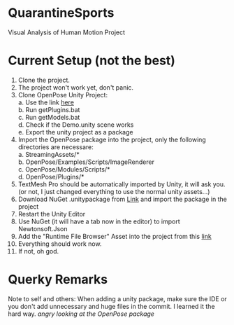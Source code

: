 # QuarantineSports
Visual Analysis of Human Motion Project


# Current Setup (not the best)

1. Clone the project.</br>
2. The project won't work yet, don't panic.</br>
3. Clone OpenPose Unity Project:</br>
  a. Use the link <a href="https://github.com/CMU-Perceptual-Computing-Lab/openpose_unity_plugin">here</a></br>
  b. Run getPlugins.bat</br>
  c. Run getModels.bat</br>
  d. Check if the Demo.unity scene works</br>
  e. Export the unity project as a package</br>
4. Import the OpenPose package into the project, only the following directories are necessare:</br>
  a. StreamingAssets/\*</br>
  b. OpenPose/Examples/Scripts/ImageRenderer</br>
  c. OpenPose/Modules/Scripts/\*</br>
  d. OpenPose/Plugins/\*</br>
5. TextMesh Pro should be automatically imported by Unity, it will ask you. (or not, I just changed everything to use the normal unity assets...)</br>
6. Download NuGet .unitypackage from <a href="https://github.com/GlitchEnzo/NuGetForUnity/releases">Link</a> and import the package in the project
7. Restart the Unity Editor
8. Use NuGet (it will have a tab now in the editor) to import Newtonsoft.Json
9. Add the "Runtime File Browser" Asset into the project from this <a href="https://assetstore.unity.com/packages/tools/gui/runtime-file-browser-113006?_ga=2.235669572.49896998.1589205276-45063290.1585392890">link</a></br>
9. Everything should work now.
10. If not, oh god.



# Querky Remarks
Note to self and others: When adding a unity package, make sure the IDE or you don't add unnecessary and huge files in the commit. I learned it the hard way.
*angry looking at the OpenPose package*
